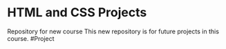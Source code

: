 # HTML and CSS Projects
 Repository for new course
This new repository is for future projects in this course.
#Project
